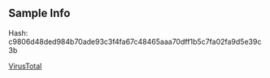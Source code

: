 ## Sample Info

Hash: c9806d48ded984b70ade93c3f4fa67c48465aaa70dff1b5c7fa02fa9d5e39c3b

[VirusTotal](https://www.virustotal.com/gui/file/c9806d48ded984b70ade93c3f4fa67c48465aaa70dff1b5c7fa02fa9d5e39c3b/detection)
